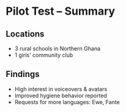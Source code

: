 # Pilot Test – Summary

## Locations
- 3 rural schools in Northern Ghana
- 1 girls' community club

## Findings
- High interest in voiceovers & avatars
- Improved hygiene behavior reported
- Requests for more languages: Ewe, Fante
